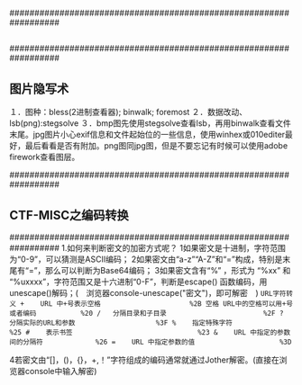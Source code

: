 <head><meta charset="UTF-8"></head>

##################################################################
##
##################################################################
## 图片隐写术
１．图种：bless(2进制查看器); binwalk; foremost
２．数据改动、lsb(png):stegsolve
３．bmp图先使用stegsolve查看lsb，再用binwalk查看文件末尾。jpg图片小心exif信息和文件起始位的一些信息，使用winhex或010editer最好，最后看看是否有附加。png图同jpg图，但是不要忘记有时候可以使用adobe firework查看图层。

##################################################################
## CTF-MISC之编码转换
##################################################################
1.如何来判断密文的加密方式呢？
 1如果密文是十进制，字符范围为“0-9”，可以猜测是ASCII编码；
 2如果密文由“a-z”“A-Z”和“=”构成，特别是末尾有“=”，那么可以判断为Base64编码；
 3如果密文含有“%” ，形式为 “%xx” 和 “%uxxxx”，字符范围又是十六进制“0-F”，判断是escape() 函数编码，用unescape()解码；(　浏览器console-unescape("密文")，即可解密　)
    ```
    URL字符转义
    +    URL 中+号表示空格                      %2B
    空格 URL中的空格可以用+号或者编码           %20
    /   分隔目录和子目录                        %2F
    ?    分隔实际的URL和参数                    %3F
    %    指定特殊字符                           %25
    #    表示书签                               %23
    &    URL 中指定的参数间的分隔符             %26
    =    URL 中指定参数的值                     %3D
    ```

 4若密文由“[]，()，{}，+,！”字符组成的编码通常就通过Jother解密。(直接在浏览器console中输入解密)
